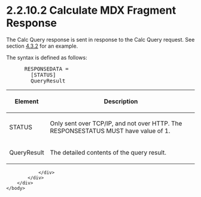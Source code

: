 <html dir="LTR" xmlns:mshelp="http://msdn.microsoft.com/mshelp" xmlns:ddue="http://ddue.schemas.microsoft.com/authoring/2003/5" xmlns:xlink="http://www.w3.org/1999/xlink" xmlns:tool="http://www.microsoft.com/tooltip">
    <head>
        <meta http-equiv="Content-Type" content="text/html; CHARSET=utf-8"></meta>
        <meta name="save" content="history"></meta>
        <title>2.2.10.2 Calculate MDX Fragment Response</title>
        <xml>
            <mshelp:toctitle title="2.2.10.2 Calculate MDX Fragment Response"></mshelp:toctitle>
            <mshelp:rltitle title="[MS-SSAS8]: Calculate MDX Fragment Response"></mshelp:rltitle>
            <mshelp:keyword index="A" term="9d2042b9-5ccb-410d-aa66-4201d1fd5d64"></mshelp:keyword>
            <mshelp:attr name="DCSext.ContentType" value="open specification"></mshelp:attr>
            <mshelp:attr name="AssetID" value="9d2042b9-5ccb-410d-aa66-4201d1fd5d64"></mshelp:attr>
            <mshelp:attr name="TopicType" value="kbRef"></mshelp:attr>
            <mshelp:attr name="DCSext.Title" value="[MS-SSAS8]: Calculate MDX Fragment Response" />
        </xml>
    </head>
    <body>
        <div id="header">
            <h1 class="heading">2.2.10.2 Calculate MDX Fragment Response</h1>
        </div>
        <div id="mainSection">
            <div id="mainBody">
                <div id="allHistory" class="saveHistory"></div>
                <div id="sectionSection0" class="section" name="collapseableSection">
                    

<p>The Calc Query response is sent in response to the Calc
Query request. See section <a href="0d79f517-a065-4015-b9c8-c2369a611568.html">4.3.2</a>
for an example.</p>

<p>The syntax is defined as follows:           </p>

<dl>
<dd>
<div><pre> RESPONSEDATA = 
   [STATUS]
   QueryResult
</pre></div>
</dd></dl>

<table>
 <thead>
  <tr>
   <th>
   <p>Element</p>
   </th>
   <th>
   <p>Description</p>
   </th>
  </tr>
 </thead>
 <tr>
  <td>
  <p>STATUS</p>
  </td>
  <td>
  <p>Only sent over TCP/IP, and not over HTTP. The
  RESPONSESTATUS MUST have value of 1.</p>
  </td>
 </tr>
 <tr>
  <td>
  <p>QueryResult</p>
  </td>
  <td>
  <p>The detailed contents of the query result.</p>
  </td>
 </tr>
</table>

<p> </p>


                </div>
            </div>
        </div>
    </body>
</html>